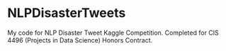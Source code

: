 # NLPDisasterTweets
My code for NLP Disaster Tweet Kaggle Competition. Completed for CIS 4496 (Projects in Data Science) Honors Contract.
